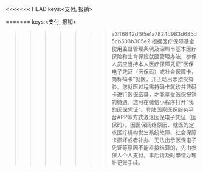 <<<<<<< HEAD
keys:<支付, 报销>

=======
keys:<支付, 报销>

>>>>>>> a3ff6842df95e1a7824d983d685d5cb503b305e2
根据医疗保障基金使用监督管理条例及深圳市基本医疗保险和生育保险就医管理办法，参保人员应当持本人医疗保障凭证“医保电子凭证（医保码）或社会保障卡，简称码卡”就医，并主动出示接受查验。您就医过程需持码卡就诊并凭码卡进行医保结算，才能享受医保报销的待遇。您可在微信小程序打开“我的医保凭证”、登陆国家医保服务平台APP等方式激活医保电子凭证（医保码）。因医保网络原因、就医的定点医疗机构发生系统故障、社会保障卡损坏或者补办、无法出示医保电子凭证等原因不能直接结算的，先由参保人个人支付，事后请及时申请办理补记账手续。